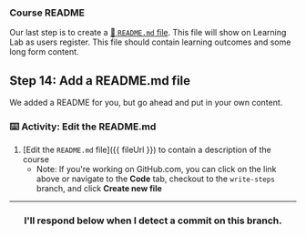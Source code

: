 ### Course README
Our last step is to create a [:book: `README.md` file](https://lab.github.com/docs/2-3-course-repo#the-course-repository). This file will show on Learning Lab as users register. This file should contain learning outcomes and some long form content.

## Step 14: Add a README.md file

We added a README for you, but go ahead and put in your own content.

### :keyboard: Activity: Edit the README.md

1. [Edit the `README.md` file]({{ fileUrl }}) to contain a description of the course
   - Note: If you're working on GitHub.com, you can click on the link above or navigate to the **Code** tab, checkout to the `write-steps` branch, and click **Create new file**
  
<hr>
<h3 align="center">I'll respond below when I detect a commit on this branch.</h3>
